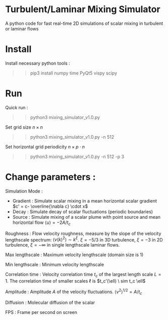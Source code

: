 # Turbulent/Laminar Mixing Simulator
A python code for fast real-time 2D simulations of scalar mixing in turbulent or laminar flows 

# Install
Install necessary python tools : 
>> pip3 install numpy time PyQt5 vispy scipy

# Run
Quick run :
>> python3 mixing_simulator_v1.0.py

Set grid size $n \times n$
>> python3 mixing_simulator_v1.0.py -n 512

Set horizontal grid periodicity $n \times p \cdot n$
>> python3 mixing_simulator_v1.0.py -n 512 -p 3

# Change parameters :
Simulation Mode :
- Gradient : Simulate scalar mixing in a mean horizontal scalar gradient $c' = c- \overline{\nabla c} \cdot x$
- Decay : Simulate decay of scalar fluctuations (periodic boundaries)
- Source : Simulate mixing of a scalar plume with point source and mean horizontal flow $\langle u \rangle = - 2 A/t_c$

Roughness : Flow velocity roughness, measure by the slope of the velocity lengthscale spectrum: $\langle v(k)^2 \rangle\sim k^{\xi}$. $\xi=-5/3$ in 3D turbulence, $\xi=-3$  in 2D turbulence, $\xi=-\infty$ in single lengthscale laminar flows.

Max lengthscale : Maximum velocity lengthscale (domain size is 1)

Min lengthscale : Minimum velocity lengthscale

Correlation time : Velocity correlation time $t_c$ of the largest length scale $L=1$. The correlation time of smaller scales $\ell$ is $t_c'(\ell) \ sim t_c \ell$

Amplitude : Amplitude $A$ of the velocity fluctuations. $\langle v^2 \rangle ^{1/2} = A / t_c$

Diffusion : Molecular diffusion of the scalar

FPS : Frame per second on screen

